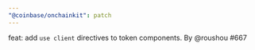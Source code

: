 ```yaml
---
"@coinbase/onchainkit": patch
---
```


feat: add `use client` directives to token components. By @roushou #667
